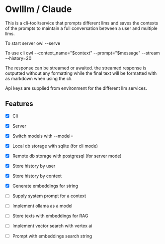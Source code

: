 # Owlllm / Claude
This is a cli-tool/service that prompts different llms and saves the contexts of the prompts to maintain a full conversation between a user and multiple llms.

To start server 
owl --serve

To use cli 
owl --context_name="$context" --prompt="$message" --stream --history=20

The response can be streamed or awaited. the streamed response is outputted without any formatting while the final text will be formatted with as markdown when using the cli. 

Api keys are supplied from environment for the different llm services.

## Features
- [x] Cli
- [x] Server
- [x] Switch models with --model=
- [x] Local db storage with sqlite (for cli mode)
- [x] Remote db storage with postgresql (for server mode)
- [x] Store history by user
- [x] Store history by context
- [x] Generate embeddings for string

- [ ] Supply system prompt for a context
- [ ] Implement ollama as a model

- [ ] Store texts with embeddings for RAG
- [ ] Implement vector search with vertex ai
- [ ] Prompt with embeddings search string
